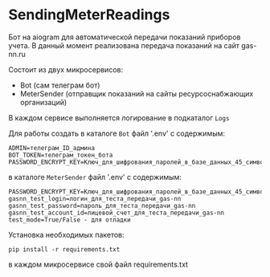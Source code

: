 # SendingMeterReadings
Бот на aiogram для автоматической передачи показаний приборов учета. В данный момент реализована передача показаний на сайт gas-nn.ru

Состоит из двух микросервисов:
- Bot (сам телеграм бот)
- MeterSender (отправщик показаний на сайты ресурсоснабжающих организаций)

В каждом сервисе выполняется логирование в подкаталог `Logs`

Для работы создать в каталоге `Bot` файл '.env' с содержимым:
```
ADMIN=телеграм_ID_админа
BOT_TOKEN=телеграм_токен_бота
PASSWORD_ENCRYPT_KEY=Ключ_для_шифрования_паролей_в_базе_данных_45_символов
```

в каталоге `MeterSender` файл '.env' с содержимым:
```
PASSWORD_ENCRYPT_KEY=Ключ_для_шифрования_паролей_в_базе_данных_45_символов
gasnn_test_login=логин_для_теста_передачи_gas-nn
gasnn_test_password=пароль_для_теста_передачи_gas-nn
gasnn_test_account_id=лицевой_счет_для_теста_передачи_gas-nn
test_mode=True/False - для отладки
```

Установка необходимых пакетов:
```pycon
pip install -r requirements.txt
```
в каждом микросервисе свой файл requirements.txt
